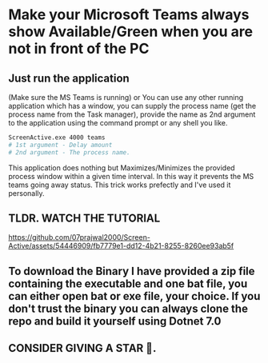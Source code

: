 # Make your Microsoft Teams always show Available/Green when you are not in front of the PC

## Just run the application
(Make sure the MS Teams is running) or You can use any other running application which has a window, you can supply the process name (get the process name from the Task manager), provide the name as 2nd argument to the application using the command prompt or any shell you like.
```bash
ScreenActive.exe 4000 teams
# 1st argument - Delay amount 
# 2nd argument - The process name.
```

This application does nothing but Maximizes/Minimizes the provided process window within a given time interval. In this way it prevents the MS teams going away status. This trick works prefectly and I've used it personally.

## TLDR. WATCH THE TUTORIAL
https://github.com/07prajwal2000/Screen-Active/assets/54446909/fb7779e1-dd12-4b21-8255-8260ee93ab5f


## To download the Binary I have provided a zip file containing the executable and one bat file, you can either open bat or exe file, your choice. If you don't trust the binary you can always clone the repo and build it yourself using Dotnet 7.0

## CONSIDER GIVING A STAR 🌟.
